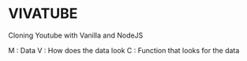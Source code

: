 # VIVATUBE

Cloning Youtube with Vanilla and NodeJS


M : Data
V : How does the data look
C : Function that looks for the data